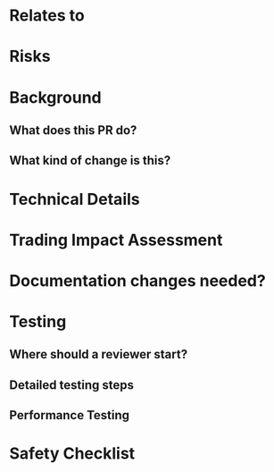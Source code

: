 <!-- Use this template by filling in information and copying and pasting relevant items out of the HTML comments. -->

# Relates to

<!-- LINK TO ISSUE OR TICKET -->

<!-- This risks section must be filled out before the final review and merge. -->

# Risks

<!--
Low, medium, large. List what kind of risks and what could be affected.
Include any potential impact on:
- Trading performance
- Market analysis accuracy
- System stability
- User experience
-->

# Background

## What does this PR do?

## What kind of change is this?

<!--
Bug fixes (non-breaking change which fixes an issue)
Improvements (misc. changes to existing features)
Features (non-breaking change which adds functionality)
Updates (new versions of included code)
Performance optimizations (changes that improve execution speed or resource usage)
-->

<!-- This "Why" section is most relevant if there are no linked issues explaining why. If there is a related issue, it might make sense to skip this why section. -->
<!--
## Why are we doing this? Any context or related work?
-->

# Technical Details

<!--
Include relevant technical details such as:
- Algorithm changes and their expected impact
- Performance benchmarks (before/after if applicable)
- API changes or additions
- Data structure modifications
-->

# Trading Impact Assessment

<!--
Describe how this change affects trading capabilities:
- Impact on floor price analysis
- Changes to sweeping automation
- Effects on trust scoring
- Market inefficiency detection improvements
- Position management implications
-->

# Documentation changes needed?

<!--
My changes do not require a change to the project documentation.
My changes require a change to the project documentation.
If documentation change is needed: I have updated the documentation accordingly.
-->

<!-- Please show how you tested the PR. This will really help if the PR needs to be retested and probably help the PR get merged quicker. -->

# Testing

## Where should a reviewer start?

## Detailed testing steps

<!--
None: Automated tests are acceptable.
-->

<!--
- As [anon/admin], go to [link]
  - [do action]
  - verify [result]
-->

## Performance Testing

<!--
Include any performance testing results:
- Execution time comparisons
- Memory usage
- API response times
- Transaction throughput
-->

<!-- If there is a UI change, please include before and after screenshots or videos. This will speed up PRs being merged. It is extra nice to annotate screenshots with arrows or boxes pointing out the differences. -->
<!--
## Screenshots
### Before
### After
-->

<!-- If there is anything about the deployment, please make a note. -->
<!--
# Deploy Notes
-->

<!--  Copy and paste command line output. -->
<!--
## Database changes
-->

<!--  Please specify deploy instructions if there is something more than the automated steps. -->
<!--
## Deployment instructions
-->

# Safety Checklist

<!--
- [ ] Changes respect SAFETY_LIMITS constants
- [ ] Risk management logic remains intact
- [ ] Error recovery procedures are maintained or improved
- [ ] Position sizing logic follows established guidelines
- [ ] Changes have been tested with realistic market conditions
-->

<!-- If you are on Discord, please join https://discord.gg/elizaOS and state your Discord username here for the contributor role and join us in #development-feed -->
<!--
## Discord username

-->
